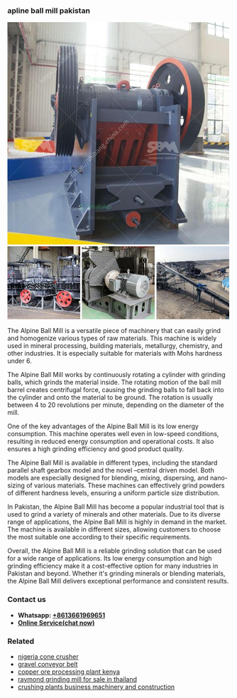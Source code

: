<h3>apline ball mill pakistan</h3><img src='1704791205.jpg' alt=''><p>The Alpine Ball Mill is a versatile piece of machinery that can easily grind and homogenize various types of raw materials. This machine is widely used in mineral processing, building materials, metallurgy, chemistry, and other industries. It is especially suitable for materials with Mohs hardness under 6.</p><p>The Alpine Ball Mill works by continuously rotating a cylinder with grinding balls, which grinds the material inside. The rotating motion of the ball mill barrel creates centrifugal force, causing the grinding balls to fall back into the cylinder and onto the material to be ground. The rotation is usually between 4 to 20 revolutions per minute, depending on the diameter of the mill.</p><p>One of the key advantages of the Alpine Ball Mill is its low energy consumption. This machine operates well even in low-speed conditions, resulting in reduced energy consumption and operational costs. It also ensures a high grinding efficiency and good product quality.</p><p>The Alpine Ball Mill is available in different types, including the standard parallel shaft gearbox model and the novel –central driven model. Both models are especially designed for blending, mixing, dispersing, and nano-sizing of various materials. These machines can effectively grind powders of different hardness levels, ensuring a uniform particle size distribution.</p><p>In Pakistan, the Alpine Ball Mill has become a popular industrial tool that is used to grind a variety of minerals and other materials. Due to its diverse range of applications, the Alpine Ball Mill is highly in demand in the market. The machine is available in different sizes, allowing customers to choose the most suitable one according to their specific requirements.</p><p>Overall, the Alpine Ball Mill is a reliable grinding solution that can be used for a wide range of applications. Its low energy consumption and high grinding efficiency make it a cost-effective option for many industries in Pakistan and beyond. Whether it's grinding minerals or blending materials, the Alpine Ball Mill delivers exceptional performance and consistent results.</p><h3>Contact us</h3><ul><li><strong>Whatsapp:&nbsp;<a href="https://wa.me/8613661969651">+8613661969651</a></strong></li><li><a href="https://swt.shibang-china.com/?git&amp;zhl&amp;apline ball mill pakistan"><strong>Online Service(chat now)</strong></a></li></ul><h3>Related</h3><ul><li><a href='nigeria cone crusher.md'>nigeria cone crusher</a></li><li><a href='gravel conveyor belt.md'>gravel conveyor belt</a></li><li><a href='copper ore processing plant kenya.md'>copper ore processing plant kenya</a></li><li><a href='raymond grinding mill for sale in thailand.md'>raymond grinding mill for sale in thailand</a></li><li><a href='crushing plants business machinery and construction.md'>crushing plants business machinery and construction</a></li></ul>